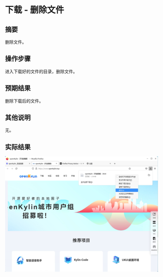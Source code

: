 # 下载 - 删除文件

## 摘要

删除文件。

## 操作步骤

进入下载好的文件的目录，删除文件。

## 预期结果

删除下载后的文件。

## 其他说明

无。

## 实际结果

![alt text](image-105.png)
